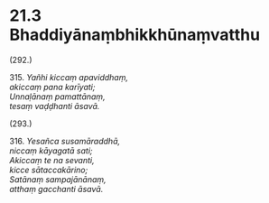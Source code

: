 

# 21.3 Bhaddiyānaṃbhikkhūnaṃvatthu



(292.)

315\. _Yañhi kiccaṃ apaviddhaṃ,_  
_akiccaṃ pana karīyati;_  
_Unnaḷānaṃ pamattānaṃ,_  
_tesaṃ vaḍḍhanti āsavā._  


(293.)

316\. _Yesañca susamāraddhā,_  
_niccaṃ kāyagatā sati;_  
_Akiccaṃ te na sevanti,_  
_kicce sātaccakārino;_  
_Satānaṃ sampajānānaṃ,_  
_atthaṃ gacchanti āsavā._  




